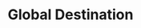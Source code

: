 ---
title: Global Destination
tags: ['React JS', 'Mapbox GL JS', 'FourSquare API']
image: 'project1.png'
---